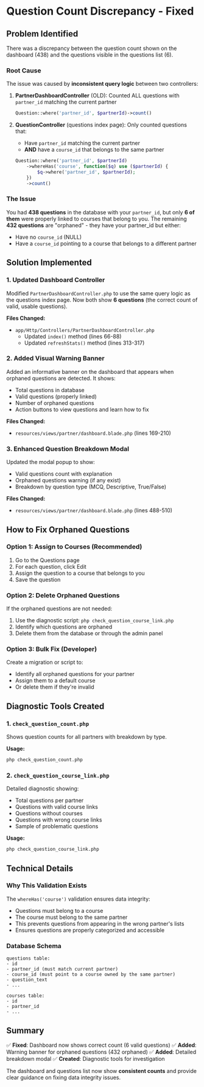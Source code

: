 # Question Count Discrepancy - Fixed

## Problem Identified

There was a discrepancy between the question count shown on the dashboard (438) and the questions visible in the questions list (6).

### Root Cause

The issue was caused by **inconsistent query logic** between two controllers:

1. **PartnerDashboardController** (OLD): Counted ALL questions with `partner_id` matching the current partner
   ```php
   Question::where('partner_id', $partnerId)->count()
   ```

2. **QuestionController** (questions index page): Only counted questions that:
   - Have `partner_id` matching the current partner
   - **AND** have a `course_id` that belongs to the same partner
   ```php
   Question::where('partner_id', $partnerId)
       ->whereHas('course', function($q) use ($partnerId) {
           $q->where('partner_id', $partnerId);
       })
       ->count()
   ```

### The Issue

You had **438 questions** in the database with your `partner_id`, but only **6 of them** were properly linked to courses that belong to you. The remaining **432 questions** are "orphaned" - they have your partner_id but either:
- Have no `course_id` (NULL)
- Have a `course_id` pointing to a course that belongs to a different partner

## Solution Implemented

### 1. Updated Dashboard Controller
Modified `PartnerDashboardController.php` to use the same query logic as the questions index page. Now both show **6 questions** (the correct count of valid, usable questions).

**Files Changed:**
- `app/Http/Controllers/PartnerDashboardController.php`
  - Updated `index()` method (lines 66-88)
  - Updated `refreshStats()` method (lines 313-317)

### 2. Added Visual Warning Banner
Added an informative banner on the dashboard that appears when orphaned questions are detected. It shows:
- Total questions in database
- Valid questions (properly linked)
- Number of orphaned questions
- Action buttons to view questions and learn how to fix

**Files Changed:**
- `resources/views/partner/dashboard.blade.php` (lines 169-210)

### 3. Enhanced Question Breakdown Modal
Updated the modal popup to show:
- Valid questions count with explanation
- Orphaned questions warning (if any exist)
- Breakdown by question type (MCQ, Descriptive, True/False)

**Files Changed:**
- `resources/views/partner/dashboard.blade.php` (lines 488-510)

## How to Fix Orphaned Questions

### Option 1: Assign to Courses (Recommended)
1. Go to the Questions page
2. For each question, click Edit
3. Assign the question to a course that belongs to you
4. Save the question

### Option 2: Delete Orphaned Questions
If the orphaned questions are not needed:
1. Use the diagnostic script: `php check_question_course_link.php`
2. Identify which questions are orphaned
3. Delete them from the database or through the admin panel

### Option 3: Bulk Fix (Developer)
Create a migration or script to:
- Identify all orphaned questions for your partner
- Assign them to a default course
- Or delete them if they're invalid

## Diagnostic Tools Created

### 1. `check_question_count.php`
Shows question counts for all partners with breakdown by type.

**Usage:**
```bash
php check_question_count.php
```

### 2. `check_question_course_link.php`
Detailed diagnostic showing:
- Total questions per partner
- Questions with valid course links
- Questions without courses
- Questions with wrong course links
- Sample of problematic questions

**Usage:**
```bash
php check_question_course_link.php
```

## Technical Details

### Why This Validation Exists

The `whereHas('course')` validation ensures data integrity:
- Questions must belong to a course
- The course must belong to the same partner
- This prevents questions from appearing in the wrong partner's lists
- Ensures questions are properly categorized and accessible

### Database Schema
```
questions table:
- id
- partner_id (must match current partner)
- course_id (must point to a course owned by the same partner)
- question_text
- ...

courses table:
- id
- partner_id
- ...
```

## Summary

✅ **Fixed**: Dashboard now shows correct count (6 valid questions)
✅ **Added**: Warning banner for orphaned questions (432 orphaned)
✅ **Added**: Detailed breakdown modal
✅ **Created**: Diagnostic tools for investigation

The dashboard and questions list now show **consistent counts** and provide clear guidance on fixing data integrity issues.
